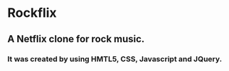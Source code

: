 # Rockflix

## A Netflix clone for rock music.

### It was created  by using HMTL5, CSS, Javascript and JQuery.
